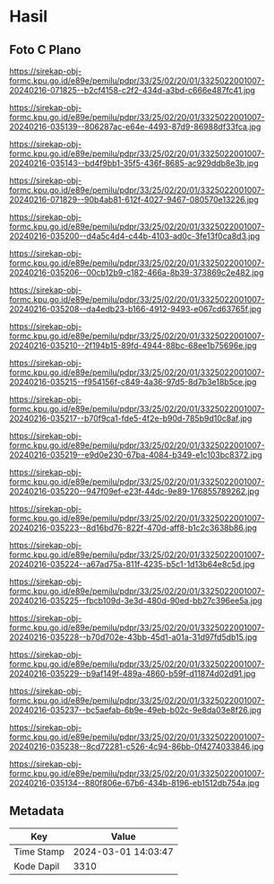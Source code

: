 # Hasil

## Foto C Plano

https://sirekap-obj-formc.kpu.go.id/e89e/pemilu/pdpr/33/25/02/20/01/3325022001007-20240216-071825--b2cf4158-c2f2-434d-a3bd-c666e487fc41.jpg

https://sirekap-obj-formc.kpu.go.id/e89e/pemilu/pdpr/33/25/02/20/01/3325022001007-20240216-035139--806287ac-e64e-4493-87d9-86988df33fca.jpg

https://sirekap-obj-formc.kpu.go.id/e89e/pemilu/pdpr/33/25/02/20/01/3325022001007-20240216-035143--bd4f9bb1-35f5-436f-8685-ac929ddb8e3b.jpg

https://sirekap-obj-formc.kpu.go.id/e89e/pemilu/pdpr/33/25/02/20/01/3325022001007-20240216-071829--90b4ab81-612f-4027-9467-080570e13226.jpg

https://sirekap-obj-formc.kpu.go.id/e89e/pemilu/pdpr/33/25/02/20/01/3325022001007-20240216-035200--d4a5c4d4-c44b-4103-ad0c-3fe13f0ca8d3.jpg

https://sirekap-obj-formc.kpu.go.id/e89e/pemilu/pdpr/33/25/02/20/01/3325022001007-20240216-035206--00cb12b9-c182-466a-8b39-373869c2e482.jpg

https://sirekap-obj-formc.kpu.go.id/e89e/pemilu/pdpr/33/25/02/20/01/3325022001007-20240216-035208--da4edb23-b166-4912-9493-e067cd63765f.jpg

https://sirekap-obj-formc.kpu.go.id/e89e/pemilu/pdpr/33/25/02/20/01/3325022001007-20240216-035210--2f194b15-89fd-4944-88bc-68ee1b75696e.jpg

https://sirekap-obj-formc.kpu.go.id/e89e/pemilu/pdpr/33/25/02/20/01/3325022001007-20240216-035215--f954156f-c849-4a36-97d5-8d7b3e18b5ce.jpg

https://sirekap-obj-formc.kpu.go.id/e89e/pemilu/pdpr/33/25/02/20/01/3325022001007-20240216-035217--b70f9ca1-fde5-4f2e-b90d-785b9d10c8af.jpg

https://sirekap-obj-formc.kpu.go.id/e89e/pemilu/pdpr/33/25/02/20/01/3325022001007-20240216-035219--e9d0e230-67ba-4084-b349-e1c103bc8372.jpg

https://sirekap-obj-formc.kpu.go.id/e89e/pemilu/pdpr/33/25/02/20/01/3325022001007-20240216-035220--947f09ef-e23f-44dc-9e89-176855789262.jpg

https://sirekap-obj-formc.kpu.go.id/e89e/pemilu/pdpr/33/25/02/20/01/3325022001007-20240216-035223--8d16bd76-822f-470d-aff8-b1c2c3638b86.jpg

https://sirekap-obj-formc.kpu.go.id/e89e/pemilu/pdpr/33/25/02/20/01/3325022001007-20240216-035224--a67ad75a-811f-4235-b5c1-1d13b64e8c5d.jpg

https://sirekap-obj-formc.kpu.go.id/e89e/pemilu/pdpr/33/25/02/20/01/3325022001007-20240216-035225--fbcb109d-3e3d-480d-90ed-bb27c396ee5a.jpg

https://sirekap-obj-formc.kpu.go.id/e89e/pemilu/pdpr/33/25/02/20/01/3325022001007-20240216-035228--b70d702e-43bb-45d1-a01a-31d97fd5db15.jpg

https://sirekap-obj-formc.kpu.go.id/e89e/pemilu/pdpr/33/25/02/20/01/3325022001007-20240216-035229--b9af149f-489a-4860-b59f-d11874d02d91.jpg

https://sirekap-obj-formc.kpu.go.id/e89e/pemilu/pdpr/33/25/02/20/01/3325022001007-20240216-035237--bc5aefab-6b9e-49eb-b02c-9e8da03e8f26.jpg

https://sirekap-obj-formc.kpu.go.id/e89e/pemilu/pdpr/33/25/02/20/01/3325022001007-20240216-035238--8cd72281-c526-4c94-86bb-0f4274033846.jpg

https://sirekap-obj-formc.kpu.go.id/e89e/pemilu/pdpr/33/25/02/20/01/3325022001007-20240216-035134--880f806e-67b6-434b-8196-eb1512db754a.jpg


## Metadata

| Key        | Value               |
| ---------- | ------------------- |
| Time Stamp | 2024-03-01 14:03:47 |
| Kode Dapil | 3310                |



